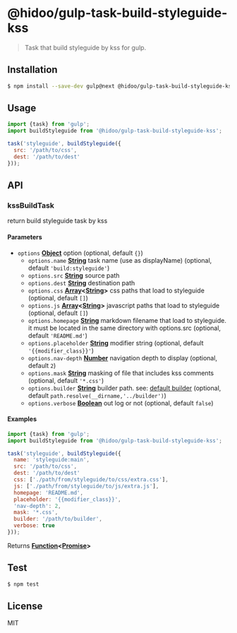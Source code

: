 # @hidoo/gulp-task-build-styleguide-kss

> Task that build styleguide by kss for gulp.

## Installation

```sh
$ npm install --save-dev gulp@next @hidoo/gulp-task-build-styleguide-kss
```

## Usage

```js
import {task} from 'gulp';
import buildStyleguide from '@hidoo/gulp-task-build-styleguide-kss';

task('styleguide', buildStyleguide({
  src: '/path/to/css',
  dest: '/path/to/dest'
}));
```

## API

<!-- Generated by documentation.js. Update this documentation by updating the source code. -->

### kssBuildTask

return build styleguide task by kss

#### Parameters

-   `options` **[Object](https://developer.mozilla.org/docs/Web/JavaScript/Reference/Global_Objects/Object)** option (optional, default `{}`)
    -   `options.name` **[String](https://developer.mozilla.org/docs/Web/JavaScript/Reference/Global_Objects/String)** task name (use as displayName) (optional, default `'build:styleguide'`)
    -   `options.src` **[String](https://developer.mozilla.org/docs/Web/JavaScript/Reference/Global_Objects/String)** source path
    -   `options.dest` **[String](https://developer.mozilla.org/docs/Web/JavaScript/Reference/Global_Objects/String)** destination path
    -   `options.css` **[Array](https://developer.mozilla.org/docs/Web/JavaScript/Reference/Global_Objects/Array)&lt;[String](https://developer.mozilla.org/docs/Web/JavaScript/Reference/Global_Objects/String)>** css paths that load to styleguide (optional, default `[]`)
    -   `options.js` **[Array](https://developer.mozilla.org/docs/Web/JavaScript/Reference/Global_Objects/Array)&lt;[String](https://developer.mozilla.org/docs/Web/JavaScript/Reference/Global_Objects/String)>** javascript paths that load to styleguide (optional, default `[]`)
    -   `options.homepage` **[String](https://developer.mozilla.org/docs/Web/JavaScript/Reference/Global_Objects/String)** markdown filename that load to styleguide.
          it must be located in the same directory with options.src (optional, default `'README.md'`)
    -   `options.placeholder` **[String](https://developer.mozilla.org/docs/Web/JavaScript/Reference/Global_Objects/String)** modifier string (optional, default `'{{modifier_class}}'`)
    -   `options.nav-depth` **[Number](https://developer.mozilla.org/docs/Web/JavaScript/Reference/Global_Objects/Number)** navigation depth to display (optional, default `2`)
    -   `options.mask` **[String](https://developer.mozilla.org/docs/Web/JavaScript/Reference/Global_Objects/String)** masking of file that includes kss comments (optional, default `'*.css'`)
    -   `options.builder` **[String](https://developer.mozilla.org/docs/Web/JavaScript/Reference/Global_Objects/String)** builder path.
          see: [default builder](./builder) (optional, default `path.resolve(__dirname,'../builder')`)
    -   `options.verbose` **[Boolean](https://developer.mozilla.org/docs/Web/JavaScript/Reference/Global_Objects/Boolean)** out log or not (optional, default `false`)

#### Examples

```javascript
import {task} from 'gulp';
import buildStyleguide from '@hidoo/gulp-task-build-styleguide-kss';

task('styleguide', buildStyleguide({
  name: 'styleguide:main',
  src: '/path/to/css',
  dest: '/path/to/dest'
  css: ['./path/from/styleguide/to/css/extra.css'],
  js: ['./path/from/styleguide/to/js/extra.js'],
  homepage: 'README.md',
  placeholder: '{{modifier_class}}',
  'nav-depth': 2,
  mask: '*.css',
  builder: '/path/to/builder',
  verbose: true
}));
```

Returns **[Function](https://developer.mozilla.org/docs/Web/JavaScript/Reference/Statements/function)&lt;[Promise](https://developer.mozilla.org/docs/Web/JavaScript/Reference/Global_Objects/Promise)>** 

## Test

```sh
$ npm test
```

## License

MIT
